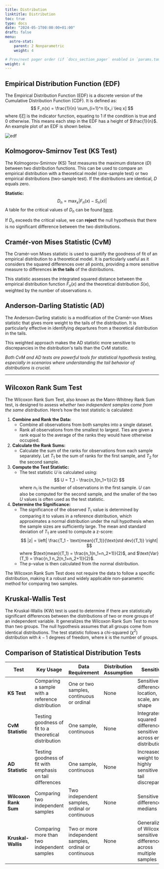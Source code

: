 ```yaml
---
title: Distribution
linktitle: Distribution
toc: true
type: docs
date: "2024-05-1T00:00:00+01:00"
draft: false
menu:
  astro-stat:
    parent: 2 Nonparametric
    weight: 4

# Prev/next pager order (if `docs_section_pager` enabled in `params.toml`)
weight: 4
---
```


## Empirical Distribution Function (EDF)

The Empirical Distribution Function (EDF) is a discrete version of the Cumulative Distribution Function (CDF). It is defined as:
$$
F_n(x) = \frac{1}{n} \sum_{i=1}^n I[x_i \leq x]
$$
where $I[\xi]$ is the indicator function, equating to 1 if the condition is true and 0 otherwise. This means each step in the EDF has a height of $\frac{1}{n}$. An example plot of an EDF is shown below.

![edf](/ast-stat/edf.png)

## Kolmogorov-Smirnov Test (KS Test)

The Kolmogorov-Smirnov (KS) Test measures the maximum distance ($D$) between two distribution functions. This can be used to compare an empirical distribution with a theoretical model (one-sample test) or two empirical distributions (two-sample test). If the distributions are identical, $D$ equals zero.

**Statistic:**
$$
D_n = \max_x |F_n(x) - S_n(x)|
$$
A table for the critical values of $D_n$ can be found [here](https://people.cs.pitt.edu/~lipschultz/cs1538/prob-table_KS.pdf).

If $D_n$ exceeds the critical value, we can **reject** the null hypothesis that there is no significant difference between the two distributions.

## Cramér-von Mises Statistic (CvM)

The Cramér-von Mises statistic is used to quantify the goodness of fit of an empirical distribution to a theoretical model. It is particularly useful as it considers the squared differences over all points, providing a more sensitive measure to differences **in the tails** of the distributions.

<!-- **Statistic:**
$$
C_n = n \int_{-\infty}^\infty [F_n(x) - S(x)]^2 dS(x)
$$ -->

This statistic assesses the integrated squared distance between the empirical distribution function $F_n(x)$ and the theoretical distribution $S(x)$, weighted by the number of observations $n$.

## Anderson-Darling Statistic (AD)

The Anderson-Darling statistic is a modification of the Cramér-von Mises statistic that gives more weight to the tails of the distribution. It is particularly effective in identifying departures from a theoretical distribution in the tails.

<!-- **Statistic:**
$$
A^2 = n \int_{-\infty}^\infty \frac{[F_n(x) - S(x)]^2}{S(x)(1 - S(x))} \, dx
$$ -->

This weighted approach makes the AD statistic more sensitive to discrepancies in the distribution's tails than the CvM statistic.

*Both CvM and AD tests are powerful tools for statistical hypothesis testing, especially in scenarios where understanding the tail behavior of distributions is crucial.*

---
## Wilcoxon Rank Sum Test

The Wilcoxon Rank Sum Test, also known as the Mann-Whitney Rank Sum test, is designed to assess *whether two independent samples come from the same distribution*. Here’s how the test statistic is calculated:
<!-- It is especially useful when the data does not meet the assumptions necessary for the t-test, primarily concerning normality -->

1. **Combine and Rank the Data:**
   - Combine all observations from both samples into a single dataset.
   - Rank all observations from the smallest to largest. Ties are given a rank equal to the average of the ranks they would have otherwise occupied.
2. **Calculate the Rank Sums:**
   - Calculate the sum of the ranks for observations from each sample separately. Let $T_1$ be the sum of ranks for the first sample, and $T_2$ for the second sample.
3. **Compute the Test Statistic:**
   - The test statistic $U$ is calculated using:
     $$
     U = T_1 - \frac{n_1(n_1+1)}{2}
     $$
   where $n_1$ is the number of observations in the first sample. $U$ can also be computed for the second sample, and the smaller of the two $U$ values is often used as the test statistic.
4. **Determine the Significance:**
   - The significance of the observed $T_1$ value is determined by comparing it to values in a reference distribution, which approximates a normal distribution under the null hypothesis when the sample sizes are sufficiently large. The mean and standard deviation of $T_1$ are used to compute a z-score:
     $$
     |z| = \left| \frac{T_1 - \text{mean}(T_1)}{\text{std dev}(T_1)} \right|
     $$
   where $\text{mean}(T_1) = \frac{n_1(n_1+n_2+1)}{2}$, and $\text{Var}(T_1) = \frac{n_1 n_2(n_1+n_2+1)}{2}$.
   - The p-value is then calculated from the normal distribution.


<!-- ### Interpretation

- If the p-value is less than the chosen significance level (commonly 0.05), then there is sufficient evidence to reject the null hypothesis, suggesting that there is a statistically significant difference in the distributions of the two groups.

- If the p-value is greater, then we do not reject the null hypothesis, suggesting that any observed differences could reasonably occur by random chance under the assumption of identical distributions. -->

The Wilcoxon Rank Sum Test does not require the data to follow a specific distribution, making it a robust and widely applicable non-parametric method for comparing two samples.


## Kruskal-Wallis Test

The Kruskal-Wallis (KW) test is used to determine if there are statistically significant differences between the distributions of two or more groups of an independent variable. It generalizes the Wilcoxon Rank Sum Test to more than two groups. The null hypothesis assumes that all groups come from identical distributions. The test statistic follows a chi-squared ($\chi^2$) distribution with $k-1$ degrees of freedom, where $k$ is the number of groups.

## Comparison of Statistical Distribution Tests

| **Test**             | **Key Usage**                                              | **Data Requirement**                    | **Distribution Assumption**                            | **Sensitivity**                          |
|----------------------|------------------------------------------------------------|------------------------------------------|-------------------------------------------------------|------------------------------------------|
| **KS Test**          | Comparing a sample with a reference distribution          | One or two samples, continuous or ordinal| None                                                  | Sensitive to differences in location, scale, and shape |
| **CvM Statistic**    | Testing goodness of fit to a theoretical distribution     | One sample, continuous                   | None                                                  | Integrates squared differences; sensitive across entire distribution |
| **AD Statistic**     | Testing goodness of fit with emphasis on tail differences | One sample, continuous                   | None                                                  | Increased weight to tails; highly sensitive to tail discrepancies |
| **Wilcoxon Rank Sum**| Comparing two independent samples                         | Two independent samples, ordinal or continuous | None                                            | Sensitive to differences in medians      |
| **Kruskal-Wallis**   | Comparing more than two independent samples               | Two or more independent samples, ordinal or continuous | None                                    | Generalization of Wilcoxon, sensitive to differences across multiple samples |



